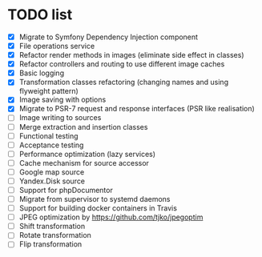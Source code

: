 # TODO list

- [x] Migrate to Symfony Dependency Injection component
- [x] File operations service
- [x] Refactor render methods in images (eliminate side effect in classes)
- [x] Refactor controllers and routing to use different image caches
- [x] Basic logging
- [x] Transformation classes refactoring (changing names and using flyweight pattern)
- [x] Image saving with options
- [x] Migrate to PSR-7 request and response interfaces (PSR like realisation)
- [ ] Image writing to sources
- [ ] Merge extraction and insertion classes
- [ ] Functional testing
- [ ] Acceptance testing
- [ ] Performance optimization (lazy services)
- [ ] Cache mechanism for source accessor
- [ ] Google map source
- [ ] Yandex.Disk source
- [ ] Support for phpDocumentor
- [ ] Migrate from supervisor to systemd daemons
- [ ] Support for building docker containers in Travis
- [ ] JPEG optimization by https://github.com/tjko/jpegoptim
- [ ] Shift transformation
- [ ] Rotate transformation
- [ ] Flip transformation
